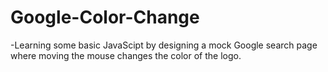 # Google-Color-Change

-Learning some basic JavaScipt by designing a mock Google search page where moving the mouse changes the color of the logo.
